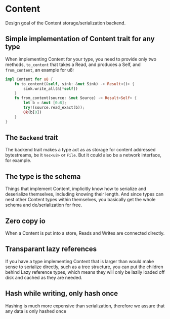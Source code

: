 # Content

Design goal of the Content storage/serialization backend.

## Simple implementation of Content trait for any type
   When implementing Content for your type, you need to provide only two methods, `to_content` that takes a Read, and produces a Self, and `from_content`, an example for u8:
```rust
impl Content for u8 {
    fn to_content(&self, sink: &mut Sink) -> Result<()> {
        sink.write_all(&[*self])
    }
    fn from_content(source: &mut Source) -> Result<Self> {
        let b = &mut [0u8];
        try!(source.read_exact(b));
        Ok(b[0])
    }
}
```
## The `Backend` trait
   The backend trait makes a type act as as storage for content addressed bytestreams, be it `Vec<u8>` or `File`. But it could also be a network interface, for example.

## The type is the schema
   Things that implement Content, implicitly know how to serialize and deserialize themselves, including knowing their length. And since types can nest other Content types within themselves, you basically get the whole schema and de/serialization for free.
## Zero copy io
   When a Content is put into a store, Reads and Writes are connected directly.
## Transparant lazy references
   If you have a type implementing Content that is larger than would make sense to serialize directly, such as a tree structure, you can put the children behind Lazy<T> reference types, which means they will only be lazily loaded off disk and cached as they are needed.
## Hash while writing, only hash once
   Hashing is much more expensive than serialization, therefore we assure that any data is only hashed once
